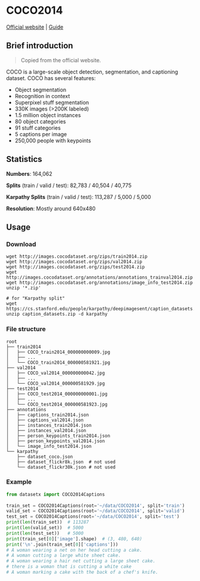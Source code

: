 # COCO2014

[Official website](https://cocodataset.org) | [Guide](https://www.v7labs.com/blog/coco-dataset-guide)

## Brief introduction

> Copied from the official website.

COCO is a large-scale object detection, segmentation, and captioning dataset. COCO has several features:

- Object segmentation
- Recognition in context
- Superpixel stuff segmentation
- 330K images (>200K labeled)
- 1.5 million object instances
- 80 object categories
- 91 stuff categories
- 5 captions per image
- 250,000 people with keypoints

## Statistics

**Numbers**: 164,062

**Splits** (train / valid / test): 82,783 / 40,504 / 40,775

**Karpathy Splits** (train / valid / test): 113,287 / 5,000 / 5,000

**Resolution**: Mostly around 640x480

## Usage

### Download

```shell
wget http://images.cocodataset.org/zips/train2014.zip
wget http://images.cocodataset.org/zips/val2014.zip
wget http://images.cocodataset.org/zips/test2014.zip
wget http://images.cocodataset.org/annotations/annotations_trainval2014.zip
wget http://images.cocodataset.org/annotations/image_info_test2014.zip
unzip '*.zip'

# for "Karpathy split"
wget https://cs.stanford.edu/people/karpathy/deepimagesent/caption_datasets.zip
unzip caption_datasets.zip -d karpathy
```

### File structure

```text
root
├── train2014
│   ├── COCO_train2014_000000000009.jpg
│   ├── ...
│   └── COCO_train2014_000000581921.jpg
├── val2014
│   ├── COCO_val2014_000000000042.jpg
│   ├── ...
│   └── COCO_val2014_000000581929.jpg
├── test2014
│   ├── COCO_test2014_000000000001.jpg
│   ├── ...
│   └── COCO_test2014_000000581923.jpg
├── annotations
│   ├── captions_train2014.json
│   ├── captions_val2014.json
│   ├── instances_train2014.json
│   ├── instances_val2014.json
│   ├── person_keypoints_train2014.json
│   ├── person_keypoints_val2014.json
│   └── image_info_test2014.json
└── karpathy
    ├── dataset_coco.json
    ├── dataset_flickr8k.json  # not used
    └── dataset_flickr30k.json # not used
```

### Example

```python
from datasetx import COCO2014Captions
 
train_set = COCO2014Captions(root='~/data/COCO2014', split='train')
valid_set = COCO2014Captions(root='~/data/COCO2014', split='valid')
test_set = COCO2014Captions(root='~/data/COCO2014', split='test')
print(len(train_set))  # 113287
print(len(valid_set))  # 5000
print(len(test_set))   # 5000
print(train_set[0]['image'].shape)  # (3, 480, 640)
print('\n'.join(train_set[0]['captions']))
# A woman wearing a net on her head cutting a cake.
# A woman cutting a large white sheet cake.
# A woman wearing a hair net cutting a large sheet cake.
# there is a woman that is cutting a white cake
# A woman marking a cake with the back of a chef's knife.
```
